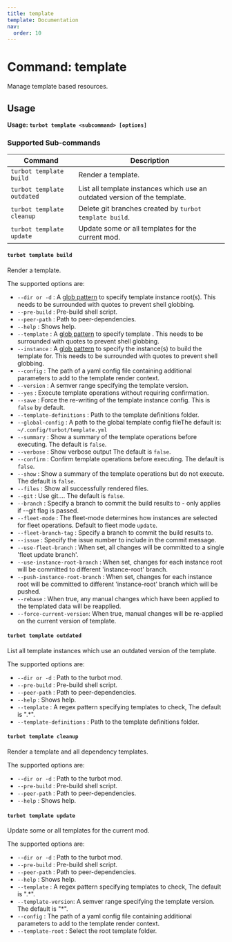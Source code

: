 ```yaml
---
title: template
template: Documentation
nav:
  order: 10
---
```


# Command: template
Manage template based resources.

## Usage

**Usage: `turbot template <subcommand> [options]`**

### Supported Sub-commands
|Command| Description|
|-|-
| `turbot template build` | Render a template.
| `turbot template outdated` | List all template instances which use an outdated version of the template.
| `turbot template cleanup` | Delete git branches created by `turbot template build`.
| `turbot template update` | Update some or all templates for the current mod.


#### `turbot template build` 

Render a template.

The supported options are:
- `--dir or -d` :  A [glob pattern](https://github.com/isaacs/node-glob#glob-primer) to specify template instance root(s). This needs to be surrounded with quotes to prevent shell globbing.
- `--pre-build` : Pre-build shell script.
- `--peer-path` : Path to peer-dependencies.
- `--help` : Shows help.
- `--template` : A [glob pattern](https://github.com/isaacs/node-glob#glob-primer) to specify template . This needs to be surrounded with quotes to prevent shell globbing.
- `--instance` : A [glob pattern](https://github.com/isaacs/node-glob#glob-primer) to  specify the instance(s) to build the template for.  This needs to be surrounded with quotes to prevent shell globbing.
- `--config` : The path of a yaml config file containing additional
parameters to add to the template render context.
- `--version` : A semver range specifying the template version.
- `--yes` : Execute template operations without requiring confirmation.
- `--save` :   Force the re-writing of the template instance config.  This is `false` by default.
- `--template-definitions` :  Path to the template definitions folder.
- `--global-config` : A path to the global template config fileThe default is: `~/.config/turbot/template.yml`
- `--summary` : Show a summary of the template operations before executing.  The default is `false`.
- `--verbose` : Show verbose output The default is `false`.
- `--confirm` : Confirm template operations before executing. The default is `false`.
- `--show` :   Show a summary of the template operations but do not execute. The default is `false`. 
- `--files` : Show all successfully rendered files.
- `--git` :    Use git.... The default is `false`.
- `--branch` : Specify a branch to commit the build results to - only applies if --git flag is passed.
- `--fleet-mode` : The fleet-mode determines how instances are selected for fleet operations. Default to fleet mode `update`.
- `--fleet-branch-tag` : Specify a branch to commit the build results to.
- `--issue` : Specify the issue number to include in the commit message.
- `--use-fleet-branch` : When set, all changes will be committed to a single 'fleet update branch'.
- `--use-instance-root-branch` : When set, changes for each instance root will be committed to different 'instance-root' branch.
- `--push-instance-root-branch` : When set, changes for each instance root will be committed to different 'instance-root' branch which will be pushed.
- `--rebase` : When true, any manual changes which have been applied to the templated data will be reapplied.
- `--force-current-version`: When true, manual changes will be re-applied on the current version of template.
#### `turbot template outdated` 

List all template instances which use an outdated version of the template.

The supported options are:
- `--dir or -d` :  Path to the turbot mod.
- `--pre-build` : Pre-build shell script.
- `--peer-path` : Path to peer-dependencies.
- `--help` : Shows help.
- `--template` : A regex pattern specifying templates to check, The default is ".*".
- `--template-definitions` : Path to the template definitions folder.


#### `turbot template cleanup` 


Render a template and all dependency templates.

The supported options are:
- `--dir or -d` :  Path to the turbot mod.
- `--pre-build` : Pre-build shell script.
- `--peer-path` : Path to peer-dependencies.
- `--help` : Shows help.




#### `turbot template update` 
Update some or all templates for the current mod.

The supported options are:
- `--dir or -d` :  Path to the turbot mod.
- `--pre-build` : Pre-build shell script.
- `--peer-path` : Path to peer-dependencies.
- `--help` : Shows help.
- `--template` : A regex pattern specifying templates to check, The default is ".*".
- `--template-version`: A semver range specifying the template version. The default is "*".
- `--config` : The path of a yaml config file containing additional parameters to add to the template render context. 
- `--template-root` : Select the root template folder.

